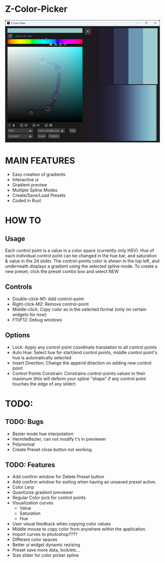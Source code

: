 # Z-Color-Picker

![alt text](img/preview_even_newer.png)

# MAIN FEATURES
* Easy creation of gradients
* Interactive ui
* Gradient preview
* Multiple Spline Modes
* Create/Save/Load Presets
* Coded in Rust

# HOW TO
## Usage
Each control point is a value in a color space (currently only HSV).
Hue of each individual control point can be changed in the hue bar, and saturation & value in the 2d slider.
The control-points color is shown in the top left, and underneath displays a gradient using the selected spline mode.
To create a new preset, click the preset combo box and select NEW

## Controls
* Double-click-M1: Add control-point
* Right-click-M2: Remove control-point
* Middle-click: Copy color as in the selected format (only on certain widgets for now) 
* F11/F12: Debug windows

## Options
* Lock: Apply any control point coordinate translation to all control points
* Auto Hue: Select hue for start/end control points, middle control point's hue is automatically selected
* Insert Direction: Change the append direction on adding new control point
* Control Points Constrain: Constrains control-points values to their maximum (this will deform your spline "shape" if any control point touches the edge of any slider) 

# TODO:

## TODO: Bugs
* Bezier mode hue interpolation
* HermiteBezier, can not modify t's in previewer
* Polynomial
* Create Preset close button not working

## TODO: Features
* Add confirm window for Delete Preset button
* Add confirm window for exiting when having an unsaved preset active.
* Color Lerp
* Quantizize gradient previewer
* Regular Color pick for control points
* Visualization curves
    - Value
    - Saturation
    - Hue
* User visual feedback when copying color values
* Middle mouse to copy color from anywhere within the application.
* Import curves to photoshop????
* Different color spaces
* Better ui widget dynamic rezising
* Preset save more data, lock/etc...
* Size slider for color picker spline

